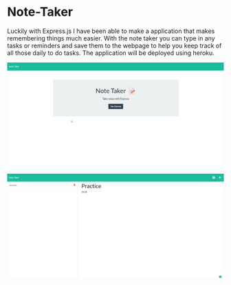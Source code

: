 # Note-Taker

Luckily with Express.js I have been able to make a application that makes remembering things much easier. With the note taker you can 
type in any tasks or reminders and save them to the webpage to help you keep track of all those daily to do tasks. The application will be 
deployed using heroku. 














![alt text](public/assets/images/Note%20Taker.jpg)



















![alt text](public/assets/images/Note%20Taker%202.jpg)


